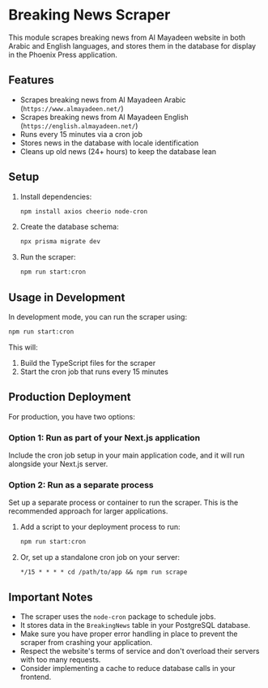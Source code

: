 # Breaking News Scraper

This module scrapes breaking news from Al Mayadeen website in both Arabic and English languages, and stores them in the database for display in the Phoenix Press application.

## Features

- Scrapes breaking news from Al Mayadeen Arabic (`https://www.almayadeen.net/`)
- Scrapes breaking news from Al Mayadeen English (`https://english.almayadeen.net/`)
- Runs every 15 minutes via a cron job
- Stores news in the database with locale identification
- Cleans up old news (24+ hours) to keep the database lean

## Setup

1. Install dependencies:
   ```bash
   npm install axios cheerio node-cron
   ```

2. Create the database schema:
   ```bash
   npx prisma migrate dev
   ```

3. Run the scraper:
   ```bash
   npm run start:cron
   ```

## Usage in Development

In development mode, you can run the scraper using:

```bash
npm run start:cron
```

This will:
1. Build the TypeScript files for the scraper
2. Start the cron job that runs every 15 minutes

## Production Deployment

For production, you have two options:

### Option 1: Run as part of your Next.js application

Include the cron job setup in your main application code, and it will run alongside your Next.js server.

### Option 2: Run as a separate process

Set up a separate process or container to run the scraper. This is the recommended approach for larger applications.

1. Add a script to your deployment process to run:
   ```bash
   npm run start:cron
   ```

2. Or, set up a standalone cron job on your server:
   ```
   */15 * * * * cd /path/to/app && npm run scrape
   ```

## Important Notes

- The scraper uses the `node-cron` package to schedule jobs.
- It stores data in the `BreakingNews` table in your PostgreSQL database.
- Make sure you have proper error handling in place to prevent the scraper from crashing your application.
- Respect the website's terms of service and don't overload their servers with too many requests.
- Consider implementing a cache to reduce database calls in your frontend. 